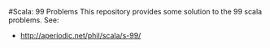 #Scala: 99 Problems
This repository provides some solution to the 99 scala problems. 
See:
* http://aperiodic.net/phil/scala/s-99/ 